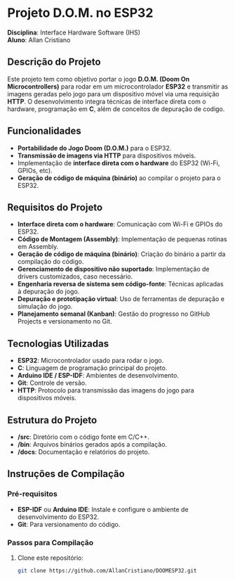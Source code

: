 # Projeto D.O.M. no ESP32

**Disciplina**: Interface Hardware Software (IHS)  
**Aluno**: Allan Cristiano

## Descrição do Projeto

Este projeto tem como objetivo portar o jogo **D.O.M. (Doom On Microcontrollers)** para rodar em um microcontrolador **ESP32** e transmitir as imagens geradas pelo jogo para um dispositivo móvel via uma requisição **HTTP**. O desenvolvimento integra técnicas de interface direta com o hardware, programação em **C**, além de conceitos de depuração de codigo.

## Funcionalidades

- **Portabilidade do Jogo Doom (D.O.M.)** para o ESP32.
- **Transmissão de imagens via HTTP** para dispositivos móveis.
- Implementação de **interface direta com o hardware** do ESP32 (Wi-Fi, GPIOs, etc).
- **Geração de código de máquina (binário)** ao compilar o projeto para o ESP32.

## Requisitos do Projeto

- **Interface direta com o hardware**: Comunicação com Wi-Fi e GPIOs do ESP32.
- **Código de Montagem (Assembly)**: Implementação de pequenas rotinas em Assembly.
- **Geração de código de máquina (binário)**: Criação do binário a partir da compilação do código.
- **Gerenciamento de dispositivo não suportado**: Implementação de drivers customizados, caso necessário.
- **Engenharia reversa de sistema sem código-fonte**: Técnicas aplicadas à depuração do jogo.
- **Depuração e prototipação virtual**: Uso de ferramentas de depuração e simulação do jogo.
- **Planejamento semanal (Kanban)**: Gestão do progresso no GitHub Projects e versionamento no Git.

## Tecnologias Utilizadas

- **ESP32**: Microcontrolador usado para rodar o jogo.
- **C**: Linguagem de programação principal do projeto.
- **Arduino IDE / ESP-IDF**: Ambientes de desenvolvimento.
- **Git**: Controle de versão.
- **HTTP**: Protocolo para transmissão das imagens do jogo para dispositivos móveis.

## Estrutura do Projeto

- **/src**: Diretório com o código fonte em C/C++.
- **/bin**: Arquivos binários gerados após a compilação.
- **/docs**: Documentação e relatórios do projeto.

## Instruções de Compilação

### Pré-requisitos

- **ESP-IDF** ou **Arduino IDE**: Instale e configure o ambiente de desenvolvimento do ESP32.
- **Git**: Para versionamento do código.

### Passos para Compilação

1. Clone este repositório:
   ```bash
   git clone https://github.com/AllanCristiano/DOOMESP32.git
